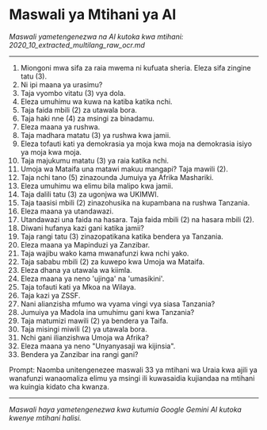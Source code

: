 # Maswali ya Mtihani ya AI
*Maswali yametengenezwa na AI kutoka kwa mtihani: 2020_10_extracted_multilang_raw_ocr.md*

---

1.  Miongoni mwa sifa za raia mwema ni kufuata sheria. Eleza sifa zingine tatu (3).
2.  Ni ipi maana ya urasimu?
3.  Taja vyombo vitatu (3) vya dola.
4.  Eleza umuhimu wa kuwa na katiba katika nchi.
5.  Taja faida mbili (2) za utawala bora.
6.  Taja haki nne (4) za msingi za binadamu.
7.  Eleza maana ya rushwa.
8.  Taja madhara matatu (3) ya rushwa kwa jamii.
9.  Eleza tofauti kati ya demokrasia ya moja kwa moja na demokrasia isiyo ya moja kwa moja.
10. Taja majukumu matatu (3) ya raia katika nchi.
11. Umoja wa Mataifa una matawi makuu mangapi? Taja mawili (2).
12. Taja nchi tano (5) zinazounda Jumuiya ya Afrika Mashariki.
13. Eleza umuhimu wa elimu bila malipo kwa jamii.
14. Taja dalili tatu (3) za ugonjwa wa UKIMWI.
15. Taja taasisi mbili (2) zinazohusika na kupambana na rushwa Tanzania.
16. Eleza maana ya utandawazi.
17. Utandawazi una faida na hasara. Taja faida mbili (2) na hasara mbili (2).
18. Diwani hufanya kazi gani katika jamii?
19. Taja rangi tatu (3) zinazopatikana katika bendera ya Tanzania.
20. Eleza maana ya Mapinduzi ya Zanzibar.
21. Taja wajibu wako kama mwanafunzi kwa nchi yako.
22. Taja sababu mbili (2) za kuwepo kwa Umoja wa Mataifa.
23. Eleza dhana ya utawala wa kiimla.
24. Eleza maana ya neno 'ujinga' na 'umasikini'.
25. Taja tofauti kati ya Mkoa na Wilaya.
26. Taja kazi ya ZSSF.
27. Nani alianzisha mfumo wa vyama vingi vya siasa Tanzania?
28. Jumuiya ya Madola ina umuhimu gani kwa Tanzania?
29. Taja matumizi mawili (2) ya bendera ya Taifa.
30.  Taja misingi miwili (2) ya utawala bora.
31. Nchi gani ilianzishwa Umoja wa Afrika?
32. Eleza maana ya neno "Unyanyasaji wa kijinsia".
33. Bendera ya Zanzibar ina rangi gani?

Prompt: Naomba unitengenezee maswali 33 ya mtihani wa Uraia kwa ajili ya wanafunzi wanaomaliza elimu ya msingi ili kuwasaidia kujiandaa na mtihani wa kuingia kidato cha kwanza.

---
*Maswali haya yametengenezwa kwa kutumia Google Gemini AI kutoka kwenye mtihani halisi.*
